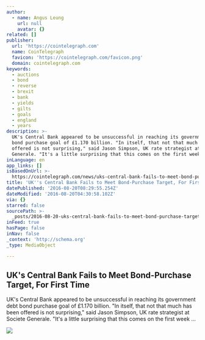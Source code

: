 ```yaml
---
author:
  - name: Angus Leung
    url: null
    avatar: {}
related: []
publisher:
  url: 'https://cointelegraph.com'
  name: CoinTelegraph
  favicon: 'https://cointelegraph.com/favicon.png'
  domain: cointelegraph.com
keywords:
  - auctions
  - bond
  - reverse
  - brexit
  - bank
  - yields
  - gilts
  - goals
  - england
  - years
description: >-
  UK's Central Bank appeared to be unsuccessful in reaching its government debt
  bond purchase goal of £1.170 billion. "In itself, that not that much has been
  offered is not surprising," said Jason Simpson, UK rate strategist at Societe
  Generale. "It's a little surprising that this comes on the first week ...
inLanguage: en
app_links: []
isBasedOnUrl: >-
  https://cointelegraph.com/news/uks-central-bank-fails-to-meet-bond-purchase-target-for-first-time
title: 'UK''s Central Bank Fails to Meet Bond-Purchase Target, For First Time'
datePublished: '2016-08-20T08:29:55.254Z'
dateModified: '2016-08-20T04:30:58.102Z'
via: {}
starred: false
sourcePath: >-
  _posts/2016-08-20-uks-central-bank-fails-to-meet-bond-purchase-target-for-fi.md
inFeed: true
hasPage: false
inNav: false
_context: 'http://schema.org'
_type: MediaObject

---
```

<article style=""><h1>UK's Central Bank Fails to Meet Bond-Purchase Target, For First Time</h1><p>UK's Central Bank appeared to be unsuccessful in reaching its government debt bond purchase goal of £1.170 billion. "In itself, that not that much has been offered is not surprising," said Jason Simpson, UK rate strategist at Societe Generale. "It's a little surprising that this comes on the first week ...</p><img src="https://cointelegraph.com/images/725_Ly9jb2ludGVsZWdyYXBoLmNvbS9zdG9yYWdlL3VwbG9hZHMvdmlldy83N2M4MjA5NWFjZjI5YmE0OWViNmVmMmM1NmJiMzE4YS5qcGc=.jpg" /></article>